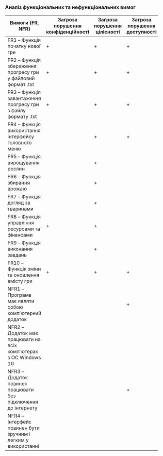 ### Аналіз функціональних та нефункціональних вимог
| **Вимоги (FR, NFR)**                                                    | **Загроза порушення конфіденційності** | **Загроза порушення цілісності** | **Загроза порушення доступності** |
|--------------------------------------------------------------------------|---------------------------------------|---------------------------------|---------------------------------|
| FR1 – Функція початку нової гри                                           | +                                     | +                               | +                               |
| FR2 – Функція збереження прогресу гри у файловий формат .txt              | +                                     | +                               | +                               |
| FR3 – Функція завантаження прогресу гри з файлу формату .txt              | +                                     | +                               | +                               |
| FR4 – Функція використання інтерфейсу головного меню                      |                                       | +                               | +                               |
| FR5 – Функція вирощування рослин                                          |                                       | +                               |                                 |
| FR6 – Функція збирання врожаю                                             |                                       | +                               |                                 |
| FR7 – Функція догляд за тваринами                                         |                                       | +                               |                                 |
| FR8 – Функція управління ресурсами та фінансами                           | +                                     | +                               |                                 |
| FR9 – Функція виконання завдань                                           |                                       | +                               |                                 |
| FR10 – Функція зміни та оновлення вмісту гри                              | +                                     | +                               | +                               |
| NFR1 – Програма має являти собою комп’ютерний додаток                     |                                       |                                 | +                               |
| NFR2 – Додаток має працювати на всіх комп’ютерах з ОС Windows 10          |                                       |                                 |                                 |
| NFR3 – Додаток повинен працювати без підключення до інтернету             |                                       |                                 | +                               |
| NFR4 – Інтерфейс повинен бути зручним і легким у використанні             |                                       |                                 |                                 |

